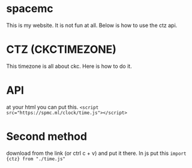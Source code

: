 # spacemc
This is my website. It is not fun at all. Below is how to use the ctz api.

# CTZ (CKCTIMEZONE)
This timezone is all about ckc. Here is how to do it.
# API
at your html you can put this.
`<script src="https://spmc.ml/clock/time.js"></script>`
# Second method
download from the link (or ctrl c + v) and put it there. In js put this `import {ctz} from "./time.js"`
